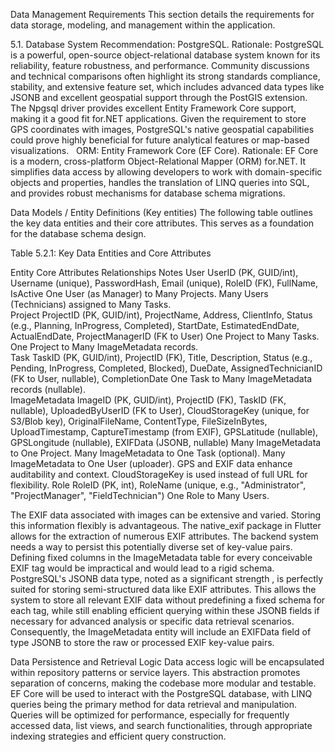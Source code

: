 Data Management Requirements
This section details the requirements for data storage, modeling, and management within the application.

5.1. Database System
Recommendation: PostgreSQL.
Rationale: PostgreSQL is a powerful, open-source object-relational database system known for its reliability, feature robustness, and performance. Community discussions and technical comparisons often highlight its strong standards compliance, stability, and extensive feature set, which includes advanced data types like JSONB and excellent geospatial support through the PostGIS extension. The Npgsql driver provides excellent Entity Framework Core support, making it a good fit for.NET applications. Given the requirement to store GPS coordinates with images, PostgreSQL's native geospatial capabilities could prove highly beneficial for future analytical features or map-based visualizations.   
ORM: Entity Framework Core (EF Core).
Rationale: EF Core is a modern, cross-platform Object-Relational Mapper (ORM) for.NET. It simplifies data access by allowing developers to work with domain-specific objects and properties, handles the translation of LINQ queries into SQL, and provides robust mechanisms for database schema migrations.

Data Models / Entity Definitions (Key entities)
The following table outlines the key data entities and their core attributes. This serves as a foundation for the database schema design.

Table 5.2.1: Key Data Entities and Core Attributes

Entity	Core Attributes	Relationships	Notes
User	UserID (PK, GUID/int), Username (unique), PasswordHash, Email (unique), RoleID (FK), FullName, IsActive	One User (as Manager) to Many Projects. Many Users (Technicians) assigned to Many Tasks.	
Project	ProjectID (PK, GUID/int), ProjectName, Address, ClientInfo, Status (e.g., Planning, InProgress, Completed), StartDate, EstimatedEndDate, ActualEndDate, ProjectManagerID (FK to User)	One Project to Many Tasks. One Project to Many ImageMetadata records.	
Task	TaskID (PK, GUID/int), ProjectID (FK), Title, Description, Status (e.g., Pending, InProgress, Completed, Blocked), DueDate, AssignedTechnicianID (FK to User, nullable), CompletionDate	One Task to Many ImageMetadata records (nullable).	
ImageMetadata	ImageID (PK, GUID/int), ProjectID (FK), TaskID (FK, nullable), UploadedByUserID (FK to User), CloudStorageKey (unique, for S3/Blob key), OriginalFileName, ContentType, FileSizeInBytes, UploadTimestamp, CaptureTimestamp (from EXIF), GPSLatitude (nullable), GPSLongitude (nullable), EXIFData (JSONB, nullable)	Many ImageMetadata to One Project. Many ImageMetadata to One Task (optional). Many ImageMetadata to One User (uploader).	GPS and EXIF data enhance auditability and context. CloudStorageKey is used instead of full URL for flexibility.
Role	RoleID (PK, int), RoleName (unique, e.g., "Administrator", "ProjectManager", "FieldTechnician")	One Role to Many Users.

The EXIF data associated with images can be extensive and varied. Storing this information flexibly is advantageous. The native_exif package in Flutter allows for the extraction of numerous EXIF attributes. The backend system needs a way to persist this potentially diverse set of key-value pairs. Defining fixed columns in the ImageMetadata table for every conceivable EXIF tag would be impractical and would lead to a rigid schema. PostgreSQL's JSONB data type, noted as a significant strength , is perfectly suited for storing semi-structured data like EXIF attributes. This allows the system to store all relevant EXIF data without predefining a fixed schema for each tag, while still enabling efficient querying within these JSONB fields if necessary for advanced analysis or specific data retrieval scenarios. Consequently, the ImageMetadata entity will include an EXIFData field of type JSONB to store the raw or processed EXIF key-value pairs.

Data Persistence and Retrieval Logic
Data access logic will be encapsulated within repository patterns or service layers. This abstraction promotes separation of concerns, making the codebase more modular and testable. EF Core will be used to interact with the PostgreSQL database, with LINQ queries being the primary method for data retrieval and manipulation. Queries will be optimized for performance, especially for frequently accessed data, list views, and search functionalities, through appropriate indexing strategies and efficient query construction.